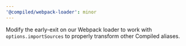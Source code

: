 ```yaml
---
'@compiled/webpack-loader': minor
---
```


Modify the early-exit on our Webpack loader to work with `options.importSources` to properly transform other Compiled aliases.

